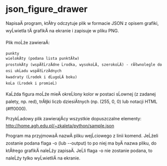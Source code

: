 # json_figure_drawer


NapisaÄ program, ktĂłry odczytuje plik w formacie JSON z opisem grafiki, wyĹwietla tÄ grafikÄ na ekranie i zapisuje w pliku PNG.

Plik moĹźe zawieraÄ:

    punkty
    wielokÄty (podana lista punktĂłw)
    prostokÄty (wspĂłĹrzÄdne Ĺrodka, wysokoĹÄ, szerokoĹÄ) - rĂłwnolegle do osi ukĹadu wspĂłĹrzÄdnych
    kwadraty (Ĺrodek i dĹugoĹÄ boku)
    koĹa (Ĺrodek i promieĹ)

KaĹźda figura moĹźe mieÄ okreĹlony kolor w postaci sĹownej (z zadanej palety, np. red), trĂłjki liczb dziesiÄtnych (np. (255, 0, 0) lub notacji HTML (#ff0000).

PrzykĹadowy plik zawierajÄcy wszystkie dopuszczalne elementy: http://home.agh.edu.pl/~zkaleta/python/sample.json

Program ma przyjmowaÄ nazwÄ pliku wejĹciowego z linii komend. JeĹźeli zostanie podana flaga -o (lub --output) to po niej ma byÄ nazwa pliku, do ktĂłrego grafikÄ naleĹźy zapisaÄ. JeĹli flaga -o nie zostanie podana, to naleĹźy tylko wyĹwietliÄ na ekranie.
